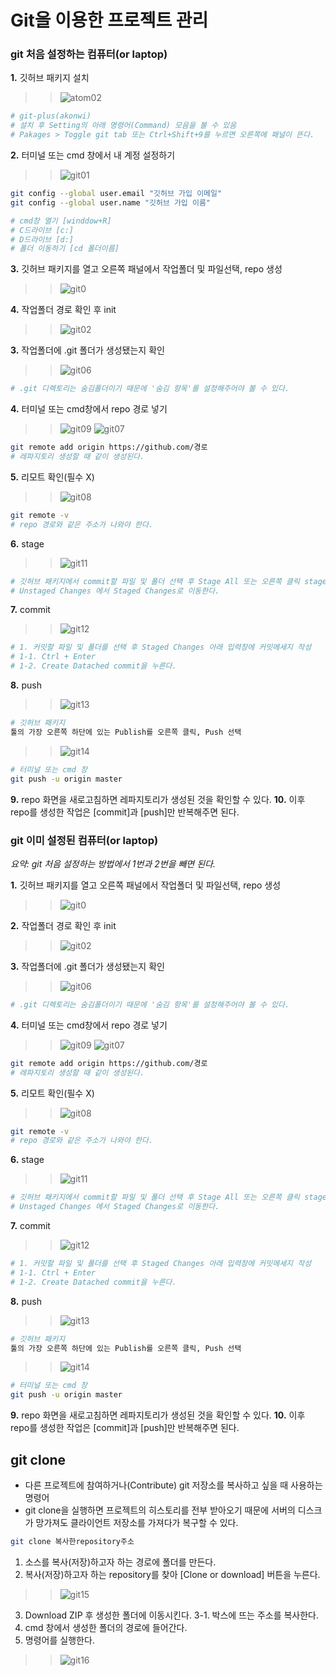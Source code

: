 Git을 이용한 프로젝트 관리
==

### git 처음 설정하는 컴퓨터(or laptop)
__1.__ 깃허브 패키지 설치
>> ![atom02](https://user-images.githubusercontent.com/57767002/82638296-9122b680-9c41-11ea-91d9-81d08f5e3dab.PNG)
~~~bash
# git-plus(akonwi)
# 설치 후 Setting의 아래 명령어(Command) 모음을 볼 수 있음
# Pakages > Toggle git tab 또는 Ctrl+Shift+9를 누르면 오른쪽에 패널이 뜬다.
~~~
__2.__ 터미널 또는 cmd 창에서 내 계정 설정하기
>> ![git01](https://user-images.githubusercontent.com/57767002/82781498-e7d3fe80-9e94-11ea-8c41-a8473eb7acfc.png)
~~~bash
git config --global user.email "깃허브 가입 이메일"
git config --global user.name "깃허브 가입 이름"

# cmd창 열기 [winddow+R]
# C드라이브 [c:]
# D드라이브 [d:]
# 폴더 이동하기 [cd 폴더이름]
~~~
__3.__ 깃허브 패키지를 열고 오른쪽 패널에서 작업폴더 및 파일선택, repo 생성
>> ![git0](https://user-images.githubusercontent.com/57767002/82781553-0d610800-9e95-11ea-91a2-454795468963.png)

__4.__ 작업폴더 경로 확인 후 init
>> ![git02](https://user-images.githubusercontent.com/57767002/82781635-47caa500-9e95-11ea-8a1e-be9ba47b4943.png)

__3.__ 작업폴더에 .git 폴더가 생성됐는지 확인
>> ![git06](https://user-images.githubusercontent.com/57767002/82782630-bf013880-9e97-11ea-85c7-123f50651ca1.png)
~~~bash
# .git 디렉토리는 숨김폴더이기 때문에 '숨김 항목'를 설정해주어야 볼 수 있다.
~~~
__4.__ 터미널 또는 cmd창에서 repo 경로 넣기
>> ![git09](https://user-images.githubusercontent.com/57767002/82772075-03311080-9e79-11ea-859b-ddd5d088035c.png)
>> ![git07](https://user-images.githubusercontent.com/57767002/82784146-e60d3980-9e9a-11ea-96f2-5e6539426bfe.png)
~~~bash
git remote add origin https://github.com/경로
# 레파지토리 생성할 때 같이 생성된다.
~~~
__5.__ 리모트 확인(필수 X)
>> ![git08](https://user-images.githubusercontent.com/57767002/82784148-e73e6680-9e9a-11ea-8190-240679731cea.png)
~~~bash
git remote -v
# repo 경로와 같은 주소가 나와야 한다.
~~~
__6.__ stage
>> ![git11](https://user-images.githubusercontent.com/57767002/82785002-b3644080-9e9c-11ea-885a-deb0ad08765e.png)
~~~bash
# 깃허브 패키지에서 commit할 파일 및 폴더 선택 후 Stage All 또는 오른쪽 클릭 stage
# Unstaged Changes 에서 Staged Changes로 이동한다.
~~~
__7.__ commit
>> ![git12](https://user-images.githubusercontent.com/57767002/82785701-160a0c00-9e9e-11ea-8045-594c42cfaeb4.png)
~~~bash
# 1. 커밋할 파일 및 폴더를 선택 후 Staged Changes 아래 입력창에 커밋메세지 작성
# 1-1. Ctrl + Enter
# 1-2. Create Datached commit을 누른다.
~~~
__8.__ push
>> ![git13](https://user-images.githubusercontent.com/57767002/82786012-b2341300-9e9e-11ea-802d-7d9ccbda7346.png)
~~~bash
# 깃허브 패키지
툴의 가장 오른쪽 하단에 있는 Publish를 오른쪽 클릭, Push 선택 
~~~
>> ![git14](https://user-images.githubusercontent.com/57767002/82786300-4ef6b080-9e9f-11ea-969b-15cf39730eb8.png)
~~~bash
# 터미널 또는 cmd 창
git push -u origin master
~~~
__9.__ repo 화면을 새로고침하면 레파지토리가 생성된 것을 확인할 수 있다.
__10.__ 이후 repo를 생성한 작업은 [commit]과 [push]만 반복해주면 된다.

### git 이미 설정된 컴퓨터(or laptop)
*요약: git 처음 설정하는 방법에서 1번과 2번을 빼면 된다.*

__1.__ 깃허브 패키지를 열고 오른쪽 패널에서 작업폴더 및 파일선택, repo 생성
>> ![git0](https://user-images.githubusercontent.com/57767002/82781553-0d610800-9e95-11ea-91a2-454795468963.png)

__2.__ 작업폴더 경로 확인 후 init
>> ![git02](https://user-images.githubusercontent.com/57767002/82781635-47caa500-9e95-11ea-8a1e-be9ba47b4943.png)

__3.__ 작업폴더에 .git 폴더가 생성됐는지 확인
>> ![git06](https://user-images.githubusercontent.com/57767002/82782630-bf013880-9e97-11ea-85c7-123f50651ca1.png)
~~~bash
# .git 디렉토리는 숨김폴더이기 때문에 '숨김 항목'를 설정해주어야 볼 수 있다.
~~~
__4.__ 터미널 또는 cmd창에서 repo 경로 넣기
>> ![git09](https://user-images.githubusercontent.com/57767002/82772075-03311080-9e79-11ea-859b-ddd5d088035c.png)
>> ![git07](https://user-images.githubusercontent.com/57767002/82784146-e60d3980-9e9a-11ea-96f2-5e6539426bfe.png)
~~~bash
git remote add origin https://github.com/경로
# 레파지토리 생성할 때 같이 생성된다.
~~~
__5.__ 리모트 확인(필수 X)
>> ![git08](https://user-images.githubusercontent.com/57767002/82784148-e73e6680-9e9a-11ea-8190-240679731cea.png)
~~~bash
git remote -v
# repo 경로와 같은 주소가 나와야 한다.
~~~
__6.__ stage
>> ![git11](https://user-images.githubusercontent.com/57767002/82785002-b3644080-9e9c-11ea-885a-deb0ad08765e.png)
~~~bash
# 깃허브 패키지에서 commit할 파일 및 폴더 선택 후 Stage All 또는 오른쪽 클릭 stage
# Unstaged Changes 에서 Staged Changes로 이동한다.
~~~
__7.__ commit
>> ![git12](https://user-images.githubusercontent.com/57767002/82785701-160a0c00-9e9e-11ea-8045-594c42cfaeb4.png)
~~~bash
# 1. 커밋할 파일 및 폴더를 선택 후 Staged Changes 아래 입력창에 커밋메세지 작성
# 1-1. Ctrl + Enter
# 1-2. Create Datached commit을 누른다.
~~~
__8.__ push
>> ![git13](https://user-images.githubusercontent.com/57767002/82786012-b2341300-9e9e-11ea-802d-7d9ccbda7346.png)
~~~bash
# 깃허브 패키지
툴의 가장 오른쪽 하단에 있는 Publish를 오른쪽 클릭, Push 선택 
~~~
>> ![git14](https://user-images.githubusercontent.com/57767002/82786300-4ef6b080-9e9f-11ea-969b-15cf39730eb8.png)
~~~bash
# 터미널 또는 cmd 창
git push -u origin master
~~~
__9.__ repo 화면을 새로고침하면 레파지토리가 생성된 것을 확인할 수 있다.
__10.__ 이후 repo를 생성한 작업은 [commit]과 [push]만 반복해주면 된다.

## git clone
+ 다른 프로젝트에 참여하거나(Contribute) git 저장소를 복사하고 싶을 때 사용하는 명령어
+ git clone을 실행하면 프로젝트의 히스토리를 전부 받아오기 때문에 서버의 디스크가 망가져도 클라이언트 저장소를 가져다가 복구할 수 있다.
~~~ bash
git clone 복사한repository주소
~~~
1. 소스를 복사(저장)하고자 하는 경로에 폴더를 만든다. 
2. 복사(저장)하고자 하는 repository를 찾아 [Clone or download] 버튼을 누른다.
>> ![git15](https://user-images.githubusercontent.com/57767002/82788296-2670b580-9ea3-11ea-9337-fd48ba546d52.png)
3. Download ZIP 후 생성한 폴더에 이동시킨다.
3-1. 박스에 뜨는 주소를 복사한다.
4. cmd 창에서 생성한 폴더의 경로에 들어간다.
5. 명령어를 실행한다.
>> ![git16](https://user-images.githubusercontent.com/57767002/82788921-5ec4c380-9ea4-11ea-8e47-c50c2885fc1f.png)


